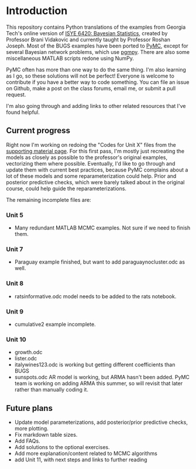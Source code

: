 # Introduction

This repository contains Python translations of the examples from Georgia Tech's online version of [ISYE 6420: Bayesian Statistics](https://www2.isye.gatech.edu/isye6420/), created by Professor Brani Vidakovic and currently taught by Professor Roshan Joseph. Most of the BUGS examples have been ported to [PyMC](https://docs.pymc.io/), except for several Bayesian network problems, which use [pgmpy](https://pgmpy.org/). There are also some miscellaneous MATLAB scripts redone using NumPy.

PyMC often has more than one way to do the same thing. I'm also learning as I go, so these solutions will not be perfect! Everyone is welcome to contribute if you have a better way to code something. You can file an issue on Github, make a post on the class forums, email me, or submit a pull request.

I'm also going through and adding links to other related resources that I've found helpful.

## Current progress

Right now I'm working on redoing the "Codes for Unit X" files from the [supporting material page](https://www2.isye.gatech.edu/isye6420/supporting.html). For this first pass, I'm mostly just recreating the models as closely as possible to the professor's original examples, vectorizing them where possible. Eventually, I'd like to go through and update them with current best practices, because PyMC complains about a lot of these models and some reparameterization could help. Prior and posterior predictive checks, which were barely talked about in the original course, could help guide the reparameterizations.

The remaining incomplete files are:

### Unit 5

- Many redundant MATLAB MCMC examples. Not sure if we need to finish them.

### Unit 7

- Paraguay example finished, but want to add paraguaynocluster.odc as well.

### Unit 8

- ratsinformative.odc model needs to be added to the rats notebook.

### Unit 9

- cumulative2 example incomplete.

### Unit 10

- growth.odc
- lister.odc
- italywines123.odc is working but getting different coefficients than BUGS
- sunspots.odc AR model is working, but ARMA hasn't been added. PyMC team is working on adding ARMA this summer, so will revisit that later rather than manually coding it.

## Future plans

- Update model parameterizations, add posterior/prior predictive checks, more plotting.
- Fix markdown table sizes.
- Add FAQs.
- Add solutions to the optional exercises.
- Add more explanation/content related to MCMC algorithms
- add Unit 11, with next steps and links to further reading
